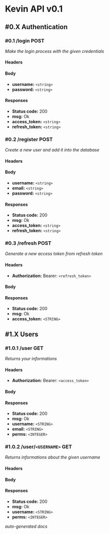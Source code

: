 # Kevin API v0.1

## #0.X Authentication

### #0.1 /login POST

_Make the login process with the given credentials_

#### Headers


#### Body

- **username:** `<string>`
- **password:** `<string>`


#### Responses

- **Status code:** 200
- **msg:** Ok
- **access_token:** `<string>`
- **refresh_token:** `<string>`

### #0.2 /register POST

_Create a new user and add it into the database_

#### Headers


#### Body

- **username:** `<string>`
- **email:** `<string>`
- **password:** `<string>`


#### Responses

- **Status code:** 200
- **msg:** Ok
- **access_token:** `<string>`
- **refresh_token:** `<string>`

### #0.3 /refresh POST

_Generate a new access token from refresh token_

#### Headers

- **Authorization:** Bearer: `<refresh_token>`

#### Body



#### Responses

- **Status code:** 200
- **msg:** Ok
- **access_token:** `<STRING>`

## #1.X Users

### #1.0.1 /user GET

_Returns your informations_

#### Headers

- **Authorization:** Bearer: `<access_token>`

#### Body



#### Responses

- **Status code:** 200
- **msg:** Ok
- **username:** `<STRING>`
- **email:** `<STRING>`
- **perms:** `<INTEGER>`

### #1.0.2 /user/`<USERNAME>` GET

_Returns informations about the given username_

#### Headers


#### Body



#### Responses

- **Status code:** 200
- **msg:** Ok
- **username:** `<STRING>`
- **perms:** `<INTEGER>`

_auto-generated docs_
